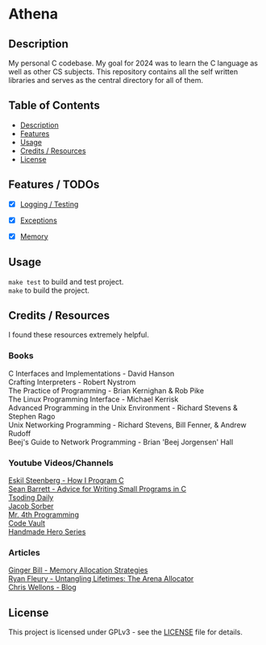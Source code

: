 # Athena

## Description
My personal C codebase. My goal for 2024 was to learn the C language as well as other CS subjects. This repository contains all the self written libraries and serves as the central directory for all of them.

## Table of Contents

- [Description](#description)
- [Features](#features) 
- [Usage](#usage)
- [Credits / Resources](#credits--resources)
- [License](#license)

## Features / TODOs

- [x] [Logging / Testing](https://myrepos.xyz/Randy-Jordan/logd)
- [x] [Exceptions](https://myrepos.xyz/Randy-Jordan/except) 
- [x] [Memory](https://myrepos.xyz/Randy-Jordan/mem)


## Usage

`make test` to build and test project.<br>
`make` to build the project.


## Credits / Resources
I found these resources extremely helpful. <br>

### Books
C Interfaces and Implementations - David Hanson<br>
Crafting Interpreters - Robert Nystrom <br>
The Practice of Programming - Brian Kernighan & Rob Pike <br>
The Linux Programming Interface - Michael Kerrisk <br>
Advanced Programming in the Unix Environment - Richard Stevens & Stephen Rago <br>
Unix Networking Programming - Richard Stevens, Bill Fenner, & Andrew Rudoff <br>
Beej's Guide to Network Programming - Brian 'Beej Jorgensen' Hall<br>

### Youtube Videos/Channels
[Eskil Steenberg - How I Program C](https://www.youtube.com/watch?v=443UNeGrFoM)<br>
[Sean Barrett - Advice for Writing Small Programs in C](https://www.youtube.com/watch?v=eAhWIO1Ra6M)<br>
[Tsoding Daily](https://www.youtube.com/@TsodingDaily)<br>
[Jacob Sorber](https://www.youtube.com/@JacobSorber)<br>
[Mr. 4th Programming](https://www.youtube.com/@Mr4thProgramming)<br>
[Code Vault](https://www.youtube.com/@CodeVault)<br>
[Handmade Hero Series](https://www.youtube.com/playlist?list=PLnuhp3Xd9PYTt6svyQPyRO_AAuMWGxPzU)<br>

### Articles 

[Ginger Bill - Memory Allocation Strategies](https://www.gingerbill.org/series/memory-allocation-strategies/)<br>
[Ryan Fleury - Untangling Lifetimes: The Arena Allocator](https://www.rfleury.com/p/untangling-lifetimes-the-arena-allocator)<br>
[Chris Wellons - Blog](https://nullprogram.com/index/)<br>

## License

This project is licensed under GPLv3 - see the [LICENSE](LICENSE) file for details.
